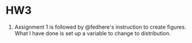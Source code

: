 # HW3


1. Assignment 1 is followed by @fedhere's instruction to create figures. What I have done is set up a variable to change to distribution.

